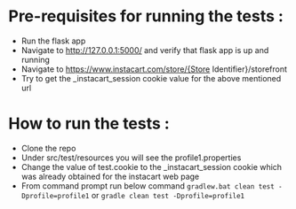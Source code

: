 # Pre-requisites for running the tests : 
- Run the flask app 
- Navigate to http://127.0.0.1:5000/ and verify that flask app is up and running
- Navigate to  https://www.instacart.com/store/{Store Identifier}/storefront
- Try to get the _instacart_session cookie value for the above mentioned url





# How to run the tests :  
- Clone the repo 
- Under src/test/resources you will see the profile1.properties
- Change the value of test.cookie to the _instacart_session cookie which was already obtained for the instacart web page 
- From command prompt run below command 
```gradlew.bat clean test -Dprofile=profile1``` or ```gradle clean test -Dprofile=profile1```


